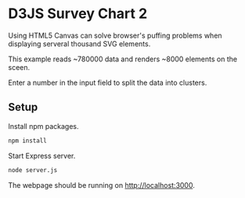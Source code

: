 # D3JS Survey Chart 2
Using HTML5 Canvas can solve browser's puffing problems when displaying serveral thousand SVG elements.

This example reads ~780000 data and renders ~8000 elements on the sceen.

Enter a number in the input field to split the data into clusters.

## Setup
Install npm packages.
```bash
npm install
```
Start Express server.
```bash
node server.js
```
The webpage should be running on [http://localhost:3000](http://localhost:3000).